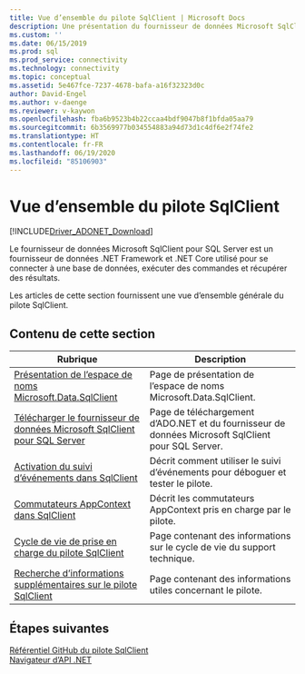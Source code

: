 ```yaml
---
title: Vue d’ensemble du pilote SqlClient | Microsoft Docs
description: Une présentation du fournisseur de données Microsoft SqlClient pour SQL Server.
ms.custom: ''
ms.date: 06/15/2019
ms.prod: sql
ms.prod_service: connectivity
ms.technology: connectivity
ms.topic: conceptual
ms.assetid: 5e467fce-7237-4678-bafa-a16f32323d0c
author: David-Engel
ms.author: v-daenge
ms.reviewer: v-kaywon
ms.openlocfilehash: fba6b9523b4b22ccaa4bdf9047b8f1bfda05aa79
ms.sourcegitcommit: 6b3569977b034554883a94d73d1c4df6e2f74fe2
ms.translationtype: HT
ms.contentlocale: fr-FR
ms.lasthandoff: 06/19/2020
ms.locfileid: "85106903"
---
```

# <a name="overview-of-the-sqlclient-driver"></a>Vue d’ensemble du pilote SqlClient

[!INCLUDE[Driver_ADONET_Download](../../includes/driver_adonet_download.md)]

 Le fournisseur de données Microsoft SqlClient pour SQL Server est un fournisseur de données .NET Framework et .NET Core utilisé pour se connecter à une base de données, exécuter des commandes et récupérer des résultats.  
  
 Les articles de cette section fournissent une vue d’ensemble générale du pilote SqlClient.
  
## <a name="in-this-section"></a>Contenu de cette section  
  
|Rubrique|Description|  
|-----------|-----------------|  
|[Présentation de l’espace de noms Microsoft.Data.SqlClient](introduction-microsoft-data-sqlclient-namespace.md)|Page de présentation de l’espace de noms Microsoft.Data.SqlClient.|  
|[Télécharger le fournisseur de données Microsoft SqlClient pour SQL Server](download-microsoft-sqlclient-data-provider.md)|Page de téléchargement d’ADO.NET et du fournisseur de données Microsoft SqlClient pour SQL Server.|  
|[Activation du suivi d’événements dans SqlClient](enable-eventsource-tracing.md)|Décrit comment utiliser le suivi d’événements pour déboguer et tester le pilote.|  
|[Commutateurs AppContext dans SqlClient](appcontext-switches.md)|Décrit les commutateurs AppContext pris en charge par le pilote.|  
|[Cycle de vie de prise en charge du pilote SqlClient](sqlclient-driver-support-lifecycle.md)|Page contenant des informations sur le cycle de vie du support technique.|  
|[Recherche d’informations supplémentaires sur le pilote SqlClient](find-additional-sqlclient-driver-information.md)|Page contenant des informations utiles concernant le pilote.|  

## <a name="next-steps"></a>Étapes suivantes
 [Référentiel GitHub du pilote SqlClient](https://github.com/dotnet/SqlClient)  
 [Navigateur d’API .NET](https://docs.microsoft.com/dotnet/api/)